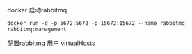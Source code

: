 docker 启动rabbitmq

``docker run -d -p 5672:5672 -p 15672:15672 --name rabbitmq rabbitmq:management
``

配置rabbitmq 用户 virtualHosts
